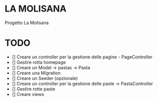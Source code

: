 # LA MOLISANA

Progetto La Molisana

# TODO

-   [] Creare un controller per la gestione delle pagine - PageController
-   [] Gestire rotta homepage
-   [] Creare un Model -> pastas -> Pasta
-   [] Creare una Migration
-   [] Creare un Seeder (opzionale)
-   [] Creare un controller per la gestione delle paste -> PastaController
-   [] Gestire rotte paste
-   [] Creare views
